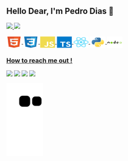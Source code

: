 ## Hello Dear, I'm Pedro Dias 👋

<div>
  <a href="https://github.com/diaspd">
  <img height="180em" src="https://github-readme-stats.vercel.app/api?username=diaspd&show_icons=true&theme=dracula&include_all_commits=true&count_private=true"/>
  <img height="180em" src="https://github-readme-stats.vercel.app/api/top-langs/?username=diaspd&layout=compact&langs_count=7&theme=dracula"/>
</div>
  
  
<div style="display: inline_block" "text-aling: center"><br>
  <img align="center" alt="dias-HTML" height="30" width="40" src="https://raw.githubusercontent.com/devicons/devicon/master/icons/html5/html5-original.svg">
  <img align="center" alt="dias-CSS" height="30" width="40" src="https://raw.githubusercontent.com/devicons/devicon/master/icons/css3/css3-original.svg">
  <img align="center" alt="dias-Js" height="30" width="40" src="https://raw.githubusercontent.com/devicons/devicon/master/icons/javascript/javascript-plain.svg">
  <img align="center" alt="dias-Ts" height="30" width="40" src="https://raw.githubusercontent.com/devicons/devicon/master/icons/typescript/typescript-plain.svg">
  <img align="center" alt="dias-React" height="30" width="40" src="https://raw.githubusercontent.com/devicons/devicon/master/icons/react/react-original.svg">
  <img align="center" alt="dias-python" height="30" width="40" src="https://raw.githubusercontent.com/devicons/devicon/master/icons/python/python-original.svg">
  <img align="center" alt="dias-node" height="30" width="40" src="https://raw.githubusercontent.com/devicons/devicon/master/icons/nodejs/nodejs-original-wordmark.svg">
</div>

 ### How to reach me out !
 <div "text-aling: center">
 <a href = "mailto: pdr050203@gamil.com"><img src="https://img.shields.io/badge/-Gmail-%23EA4335?style=for-the-badge&logo=gmail&logoColor=white" target="_blank"></a>
 <a href="https://www.linkedin.com/in/pedro-dias-523215206/" target="_blank"><img src="https://img.shields.io/badge/-LinkedIn-%230077B5?style=for-the-badge&logo=linkedin&logoColor=white" target="_blank"></a>
  <a href="https://www.instagram.com/dias_pdr/" target="_blank"><img src="https://img.shields.io/badge/-Instagram-%23E4405F?style=for-the-badge&logo=instagram&logoColor=white" target="_blank"></a>
    <a href="https://twitter.com/diaspdr_1" target="_blank"><img src="https://img.shields.io/twitter/url?color=gray&label=TWITTER&logo=Twitter&logoColor=blue&style=for-the-badge&url=https%3A%2F%2Fimg.shields.io%2Ftwitter%2Furl%3Fcolor%3Dwhite%26label%3DTWITTER%26logo%3DTwitter%26logoColor%3Dblue%26style%3Dfor-the-badge"target="_blank"></a>
  
  ![Snake animation](https://github.com/diaspd/diaspd/blob/output/github-contribution-grid-snake.svg)
  
</div>
